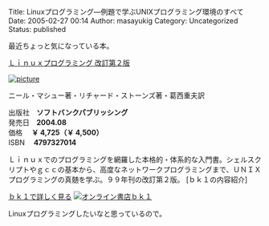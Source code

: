Title: Linuxプログラミング—例題で学ぶUNIXプログラミング環境のすべて
Date: 2005-02-27 00:14
Author: masayukig
Category: Uncategorized
Status: published

最近ちょっと気になっている本。  

[Ｌｉｎｕｘプログラミング
改訂第２版](http://www.bk1.co.jp/cgi-bin/srch/srch_detail.cgi?aid=p-hugh55881&bibid=02467533 "オンライン書店ｂｋ１：Ｌｉｎｕｘプログラミング 改訂第２版")

[![picture](http://www.bk1.co.jp/bookimages/02/46/75/33/024675330000.jpg)](http://www.bk1.co.jp/cgi-bin/srch/srch_detail.cgi?aid=p-hugh55881&bibid=02467533 "オンライン書店ｂｋ１：Ｌｉｎｕｘプログラミング 改訂第２版")

ニール・マシュー著・リチャード・ストーンズ著・葛西重夫訳

出版社　**ソフトバンクパブリッシング**  
発売日　**2004.08**  
価格 　**￥ 4,725（￥ 4,500）**  
ISBN 　**4797327014**


Ｌｉｎｕｘでのプログラミングを網羅した本格的・体系的な入門書。シェルスクリプトやｇｃｃの基本から、高度なネットワークプログラミングまで、ＵＮＩＸプログラミングの真髄を学ぶ。９９年刊の改訂第２版。
\[ｂｋ１の内容紹介\]


  
[ｂｋ１で詳しく見る](http://www.bk1.co.jp/cgi-bin/srch/srch_detail.cgi?aid=p-hugh55881&bibid=02467533 "オンライン書店ｂｋ１：Ｌｉｎｕｘプログラミング 改訂第２版")
[![オンライン書店ｂｋ１](http://www.bk1.co.jp/images/breeder/banner/button.gif)](http://www.bk1.co.jp/cgi-bin/srch/srch_top.cgi?aid=p-hugh55881 "オンライン書店ｂｋ１")

Linuxプログラミングしたいなと思っているので。
